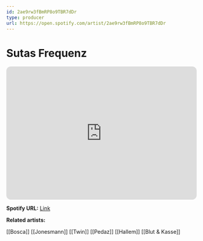 ```yaml
---
id: 2ae9rw3fBmRP8o9TBR7dDr
type: producer
url: https://open.spotify.com/artist/2ae9rw3fBmRP8o9TBR7dDr
---
```

# Sutas Frequenz

<iframe style="border-radius:12px" src="https://open.spotify.com/embed/artist/2ae9rw3fBmRP8o9TBR7dDr" width="100%" height="352" frameBorder="0" allowfullscreen="" allow="autoplay; clipboard-write; encrypted-media; fullscreen; picture-in-picture" loading="lazy"></iframe>

**Spotify URL:** [Link](https://open.spotify.com/artist/2ae9rw3fBmRP8o9TBR7dDr)

**Related artists:**

[[Bosca]]
[[Jonesmann]]
[[Twin]]
[[Pedaz]]
[[Hallem]]
[[Blut & Kasse]]
